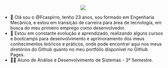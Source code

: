 <p align="center"> 
<img src="https://www.dlapiper.com/~/media/images/news/2018/programming_code_technology_computerwebsite_banner_432008923.jpg?h=257&la=pt&w=759&hash=AB0AE756920901CB19B2DF07A129942B4B6DC3B4">
</p>

- 👋 Olá sou o @Fcaspirro, tenho 23 anos, sou formado em Engenharia Mecânica, e estou em transição de carreira para área de tecnologia, em busca do meu primeiro emprego como desenvolvedor.
- 🌱 Estou em constante evolução e aprendizado, realizando alguns cursos e bootcamps para desenvolvimento e aprimoramento dos meus conhecimentos teóricos e práticos, onde pode encontrar aqui nos meus diretórios do Github quanto no meu portfólio disponível no Github Pages.
- 👨‍🎓 Aluno de Análise e Desenvolvimento de Sistemas - 3º Semestre.



<!---
Fcaspirro/Fcaspirro is a ✨ special ✨ repository because its `README.md` (this file) appears on your GitHub profile.
You can click the Preview link to take a look at your changes.
--->
